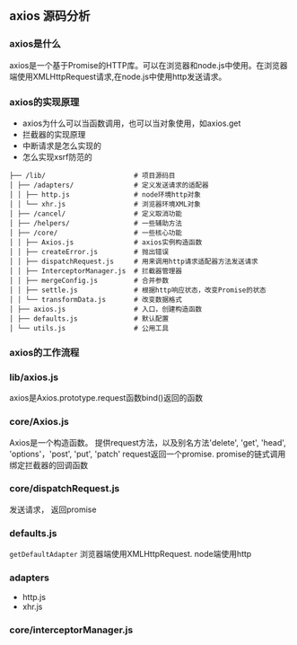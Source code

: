 ## axios 源码分析
### axios是什么
axios是一个基于Promise的HTTP库。可以在浏览器和node.js中使用。在浏览器端使用XMLHttpRequest请求,在node.js中使用http发送请求。
### axios的实现原理
- axios为什么可以当函数调用，也可以当对象使用，如axios.get
- 拦截器的实现原理
- 中断请求是怎么实现的
- 怎么实现xsrf防范的
```
├── /lib/                      # 项目源码目
│ ├── /adapters/               # 定义发送请求的适配器
│ │ ├── http.js                # node环境http对象
│ │ └── xhr.js                 # 浏览器环境XML对象
│ ├── /cancel/                 # 定义取消功能
│ ├── /helpers/                # 一些辅助方法
│ ├── /core/                   # 一些核心功能
│ │ ├── Axios.js               # axios实例构造函数
│ │ ├── createError.js         # 抛出错误
│ │ ├── dispatchRequest.js     # 用来调用http请求适配器方法发送请求
│ │ ├── InterceptorManager.js  # 拦截器管理器
│ │ ├── mergeConfig.js         # 合并参数
│ │ ├── settle.js              # 根据http响应状态，改变Promise的状态
│ │ └── transformData.js       # 改变数据格式
│ ├── axios.js                 # 入口，创建构造函数
│ ├── defaults.js              # 默认配置
│ └── utils.js                 # 公用工具

```

### axios的工作流程

### lib/axios.js
axios是Axios.prototype.request函数bind()返回的函数
### core/Axios.js
Axios是一个构造函数。 提供request方法，以及别名方法'delete', 'get', 'head', 'options'，'post', 'put', 'patch'
request返回一个promise. promise的链式调用绑定拦截器的回调函数
### core/dispatchRequest.js
发送请求， 返回promise
### defaults.js
 `getDefaultAdapter` 浏览器端使用XMLHttpRequest. node端使用http
### adapters
- http.js
- xhr.js
### core/interceptorManager.js






